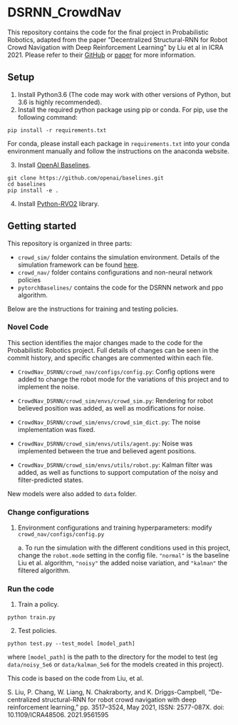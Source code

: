# DSRNN_CrowdNav
This repository contains the code for the final project in Probabilistic Robotics, adapted from the paper "Decentralized Structural-RNN for Robot Crowd Navigation with Deep Reinforcement Learning" by Liu et al in ICRA 2021. Please refer to their [GitHub](https://github.com/Shuijing725/CrowdNav_DSRNN/) or [paper](https://arxiv.org/abs/2011.04820) for more information.

## Setup
1. Install Python3.6 (The code may work with other versions of Python, but 3.6 is highly recommended).
2. Install the required python package using pip or conda. For pip, use the following command:  
```
pip install -r requirements.txt
```
For conda, please install each package in `requirements.txt` into your conda environment manually and 
follow the instructions on the anaconda website.  

3. Install [OpenAI Baselines](https://github.com/openai/baselines#installation).   
```
git clone https://github.com/openai/baselines.git
cd baselines
pip install -e .
```

4. Install [Python-RVO2](https://github.com/sybrenstuvel/Python-RVO2) library.  


## Getting started
This repository is organized in three parts: 
- `crowd_sim/` folder contains the simulation environment. Details of the simulation framework can be found
[here](crowd_sim/README.md).
- `crowd_nav/` folder contains configurations and non-neural network policies
- `pytorchBaselines/` contains the code for the DSRNN network and ppo algorithm.  
 
Below are the instructions for training and testing policies.

### Novel Code
This section identifies the major changes made to the code for the Probabilistic Robotics project. Full details of changes can be seen in the commit history, and specific changes are commented within each file.

- `CrowdNav_DSRNN/crowd_nav/configs/config.py`: Config options were added to change the robot mode for the variations of this project and to implement the noise.

- `CrowdNav_DSRNN/crowd_sim/envs/crowd_sim.py`: Rendering for robot believed position was added, as well as modifications for noise.

- `CrowdNav_DSRNN/crowd_sim/envs/crowd_sim_dict.py`: The noise implementation was fixed.

- `CrowdNav_DSRNN/crowd_sim/envs/utils/agent.py`: Noise was implemented between the true and believed agent positions. 

- `CrowdNav_DSRNN/crowd_sim/envs/utils/robot.py`: Kalman filter was added, as well as functions to support computation of the noisy and filter-predicted states.

New models were also added to `data` folder.

### Change configurations
1. Environment configurations and training hyperparameters: modify `crowd_nav/configs/config.py`

    a. To run the simulation with the different conditions used in this project, change the `robot.mode` setting in the config file. 
       `"normal"` is the baseline Liu et al. algorithm,  `"noisy"` the added noise variation, and  `"kalman"` the filtered algorithm.

### Run the code
1. Train a policy. 
```
python train.py 
```

2. Test policies.   
```
python test.py --test_model [model_path]
```
where `[model_path]` is the path to the directory for the model to test (eg `data/noisy_5e6` or `data/kalman_5e6` for the models created in this project).  


This code is based on the code from Liu, et al.

S. Liu, P. Chang, W. Liang, N. Chakraborty, and K. Driggs-Campbell, “De-
centralized structural-RNN for robot crowd navigation with deep reinforcement
learning,” pp. 3517–3524, May 2021, ISSN: 2577-087X. doi: 10.1109/ICRA48506.
2021.9561595
